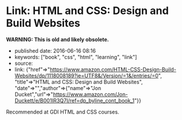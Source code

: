 Link: HTML and CSS: Design and Build Websites
=============================================

**WARNING: This is old and likely obsolete.**

-   published date: 2016-06-16 08:16
-   keywords: \[\"book\", \"css\", \"html\", \"learning\", \"link\"\]
-   source:
-   link: {\"href\"=\>\"<https://www.amazon.com/HTML-CSS-Design-Build-Websites/dp/1118008189?ie=UTF8&/Version/=1&/entries/=0>\", \"title\"=\>\"HTML and CSS: Design and Build Websites\", \"date\"=\>\"\",\"author\"=\>{\"name\"=\>\"Jon Ducket\",\"url\"=\>\"<https://www.amazon.com/Jon-Duckett/e/B001IR3Q7I/ref=dp_byline_cont_book_1>\"}}

Recommended at GDI HTML and CSS courses.
